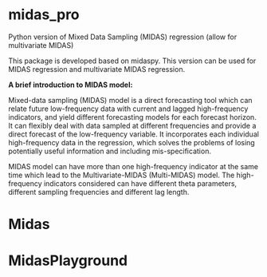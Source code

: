 # midas_pro
Python version of Mixed Data Sampling (MIDAS) regression (allow for multivariate MIDAS)

This package is developed based on midaspy. This version can be used for MIDAS regression and multivariate MIDAS regression.

**A brief introduction to MIDAS model:**

Mixed-data sampling (MIDAS) model is a direct forecasting tool which can relate future low-frequency data with current and lagged high-frequency indicators, and yield different forecasting models for each forecast horizon. It can flexibly deal with data sampled at different frequencies and provide a direct forecast of the low-frequency variable. It incorporates each individual high-frequency data in the regression, which solves the problems of losing potentially useful information and including mis-specification.

MIDAS model can have more than one high-frequency indicator at the same time which lead to the Multivariate-MIDAS (Multi-MIDAS) model. The high-frequency indicators considered can have different theta parameters, different sampling frequencies and different lag length.
# Midas
# MidasPlayground
